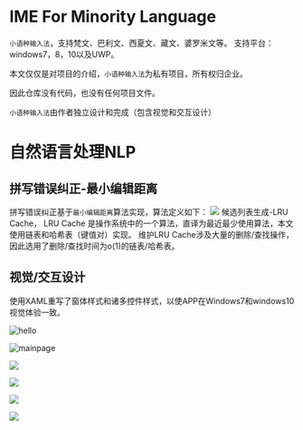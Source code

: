 # IME For Minority Language
`小语种输入法`，支持梵文、巴利文、西夏文、藏文、婆罗米文等。
支持平台：windows7，8，10以及UWP。

本文仅仅是对项目的介绍，`小语种输入法`为私有项目，所有权归企业。

因此仓库没有代码，也没有任何项目文件。

`小语种输入法`由作者独立设计和完成（包含视觉和交互设计）

自然语言处理NLP
=
拼写错误纠正-最小编辑距离
-
拼写错误纠正基于`最小编辑距离`算法实现，算法定义如下：
![](https://github.com/nzaocan/IME-For-Minority-language-/blob/master/minDistance.png)
候选列表生成-LRU Cache，
LRU Cache 是操作系统中的一个算法，直译为最近最少使用算法，本文使用链表和哈希表（键值对）实现。
维护LRU Cache涉及大量的删除/查找操作，因此选用了删除/查找时间为o(1)的链表/哈希表。

视觉/交互设计
----------
使用XAML重写了窗体样式和诸多控件样式，以使APP在Windows7和windows10视觉体验一致。 

![hello](https://github.com/nzaocan/IME-For-Minority-language-/blob/master/hello.png)

![mainpage](https://github.com/nzaocan/IME-For-Minority-language-/blob/master/mainpage.png)

![](https://github.com/nzaocan/IME-For-Minority-language-/blob/master/MouseCoverCandidatewindow.png)

![](https://github.com/nzaocan/IME-For-Minority-language-/blob/master/login.png)

![](https://github.com/nzaocan/IME-For-Minority-language-/blob/master/checkUpdate.png)

![](https://github.com/nzaocan/IME-For-Minority-language-/blob/master/install.png)
